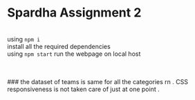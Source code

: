 # Spardha Assignment 2




<br/> using `npm i` <br/>install all the required dependencies<br/>using `npm start` run the webpage on local host 

<br/>
<br/>
### the dataset of teams is same for all the categories rn . CSS responsiveness is not taken care of just at one point . 

